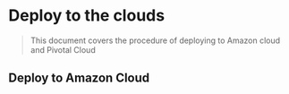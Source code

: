 # Deploy to the clouds
> This document covers the procedure of deploying to Amazon cloud
> and Pivotal Cloud

## Deploy to Amazon Cloud
